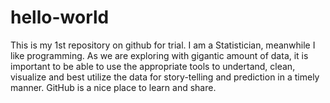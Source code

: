 # hello-world

This is my 1st repository on github for trial. I am a Statistician, meanwhile I like programming. As we are exploring with gigantic amount of data, it is important to be able to use the appropriate tools to undertand, clean, visualize and best utilize the data for story-telling and prediction in a timely manner. GitHub is a nice place to learn and share.
